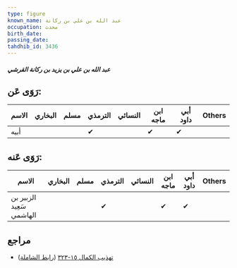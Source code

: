```yaml
---
type: figure
known_name: عبد الله بن علي بن ركانة
occupation: محدث
birth_date:
passing_date:
tahdhib_id: 3436
---
```

##### عبد الله بن علي بن يزيد بن ركانة القرشي

## رَوَى عَن:
| الاسم | البخاري | مسلم | الترمذي | النسائي | ابن ماجه | أبي داود | Others |
| ----- | ------- | ---- | ------- | ------- | -------- | -------- | ------ |
| أبيه  |         |      | ✔       |         | ✔        | ✔        |        |
## رَوَى عَنه:
| الاسم                    | البخاري | مسلم | الترمذي | النسائي | ابن ماجه | أبي داود | Others |
| ------------------------ | ------- | ---- | ------- | ------- | -------- | -------- | ------ |
| الزبير بن سَعِيد الهاشمي |         |      | ✔       |         | ✔        | ✔        |        |
## مراجع
- [تهذيب الكمال ١٥-٣٢٣](obsidian://open?vault=Tahdhib-al-Kamal&file=Figures/٣٤٣٦-عبد%20الله%20بن%20علي%20بن%20يزيد%20بن%20ركانة%20القرشي) ([رابط الشاملة](https://shamela.ws/book/3722/7807))